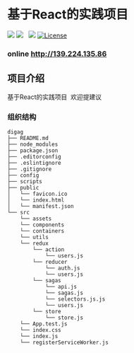 基于React的实践项目
============================

[![](https://img.shields.io/github/stars/DigAg/digag-pc-react.svg)](https://github.com/DigAg/digag-pc-react/stargazers) 
[![](https://img.shields.io/github/issues/DigAg/digag-pc-react.svg)](https://github.com/DigAg/digag-pc-react/issues)  
[![](https://img.shields.io/github/forks/DigAg/digag-pc-react.svg)](https://github.com/DigAg/digag-pc-react/network) 
[![License](https://img.shields.io/badge/license-MIT-blue.svg)](LICENSE)
### online http://139.224.135.86
## 项目介绍
   
   基于React的实践项目  欢迎提建议

### 组织结构
```
digag
├── README.md
├── node_modules
├── package.json
├── .editorconfig
├── .eslintignore
├── .gitignore
├── config
├── scripts
├── public
│   └── favicon.ico
│   └── index.html
│   └── manifest.json
└── src
    └── assets
    └── components
    └── containers
    └── utils
    └── redux
        └── action
            └── users.js
        └── reducer
            └── auth.js
            └── users.js
        └── sagas
            └── api.js
            └── sagas.js
            └── selectors.js.js
            └── users.js
        └── store
            └── store.js
    └── App.test.js
    └── index.css
    └── index.js
    └── registerServiceWorker.js
```

